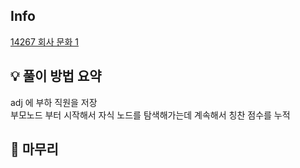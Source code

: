 ## Info
[14267 회사 문화 1](https://www.acmicpc.net/problem/1234)

## 💡 풀이 방법 요약
adj 에 부하 직원을 저장  
부모노드 부터 시작해서 자식 노드를 탐색해가는데 계속해서 칭찬 점수를 누적

## 🙂 마무리

